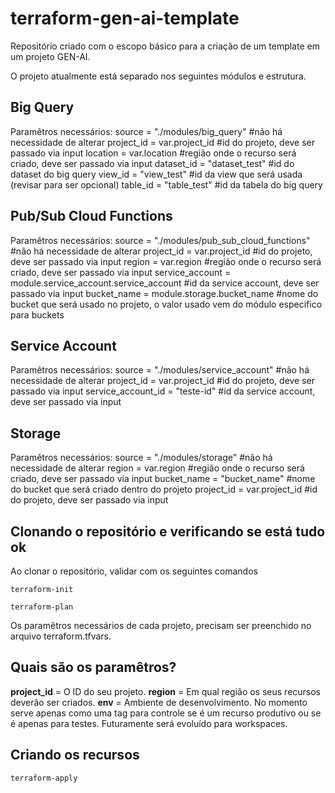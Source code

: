 # terraform-gen-ai-template
Repositório criado com o escopo básico para a criação de um template em um projeto GEN-AI.

O projeto atualmente está separado nos seguintes módulos e estrutura.

## Big Query
Paramêtros necessários:
source       = "./modules/big_query"    #não há necessidade de alterar
project_id   = var.project_id           #id do projeto, deve ser passado via input
location     = var.location             #região onde o recurso será criado, deve ser passado via input
dataset_id   = "dataset_test"           #id do dataset do big query
view_id      = "view_test"              #id da view que será usada (revisar para ser opcional)
table_id     = "table_test"             #id da tabela do big query

## Pub/Sub Cloud Functions
Paramêtros necessários:
source                = "./modules/pub_sub_cloud_functions"     #não há necessidade de alterar
project_id            = var.project_id                          #id do projeto, deve ser passado via input
region                = var.region                              #região onde o recurso será criado, deve ser passado via input
service_account       = module.service_account.service_account  #id da service account, deve ser passado via input
bucket_name           = module.storage.bucket_name              #nome do bucket que será usado no projeto, o valor usado vem do módulo especifico para buckets

## Service Account
Paramêtros necessários:
source             = "./modules/service_account"   #não há necessidade de alterar
project_id         = var.project_id                #id do projeto, deve ser passado via input
service_account_id = "teste-id"                    #id da service account, deve ser passado via input

## Storage
Paramêtros necessários:
source       = "./modules/storage"   #não há necessidade de alterar
region       = var.region            #região onde o recurso será criado, deve ser passado via input
bucket_name  = "bucket_name"         #nome do bucket que será criado dentro do projeto
project_id   = var.project_id        #id do projeto, deve ser passado via input

## Clonando o repositório e verificando se está tudo ok
Ao clonar o repositório, validar com os seguintes comandos

```
terraform-init
```

```
terraform-plan
```

Os paramêtros necessários de cada projeto, precisam ser preenchido no arquivo terraform.tfvars. 

## Quais são os paramêtros?
**project_id** = O ID do seu projeto.
**region** = Em qual região os seus recursos deverão ser criados.
**env** = Ambiente de desenvolvimento. No momento serve apenas como uma tag para controle se é um recurso produtivo ou se é apenas para testes. Futuramente será evoluído para workspaces.

## Criando os recursos

```
terraform-apply
```
